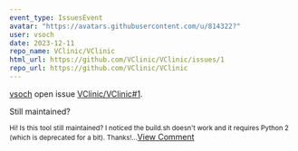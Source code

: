 ```yaml
---
event_type: IssuesEvent
avatar: "https://avatars.githubusercontent.com/u/814322?"
user: vsoch
date: 2023-12-11
repo_name: VClinic/VClinic
html_url: https://github.com/VClinic/VClinic/issues/1
repo_url: https://github.com/VClinic/VClinic
---
```


<a href='https://github.com/vsoch' target='_blank'>vsoch</a> open issue <a href='https://github.com/VClinic/VClinic/issues/1' target='_blank'>VClinic/VClinic#1</a>.

<p>Still maintained?</p><small>Hi! Is this tool still maintained? I noticed the build.sh doesn't work and it requires Python 2 (which is deprecated for a bit). Thanks!...</small><a href='https://github.com/VClinic/VClinic/issues/1' target='_blank'>View Comment</a>
